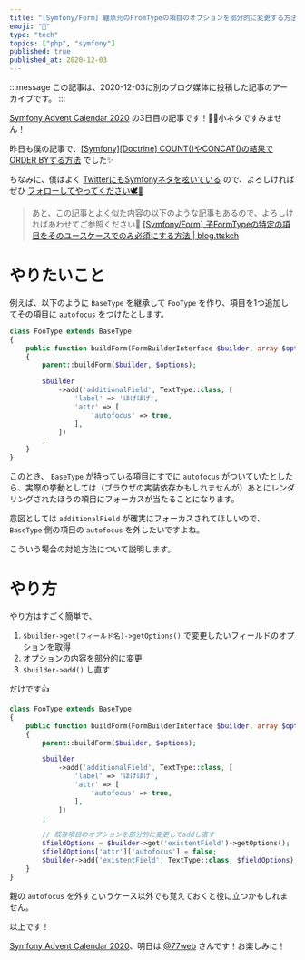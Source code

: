 ```yaml
---
title: "[Symfony/Form] 継承元のFromTypeの項目のオプションを部分的に変更する方法"
emoji: "🎻"
type: "tech"
topics: ["php", "symfony"]
published: true
published_at: 2020-12-03
---
```


:::message
この記事は、2020-12-03に別のブログ媒体に投稿した記事のアーカイブです。
:::

[Symfony Advent Calendar 2020](https://qiita.com/advent-calendar/2020/symfony) の3日目の記事です！🎄🌙小ネタですみません！

昨日も僕の記事で、[[Symfony][Doctrine] COUNT()やCONCAT()の結果でORDER BYする方法](https://blog.ttskch.com/symfony-doctrine-count-concat-orderby/) でした✨

ちなみに、僕はよく [TwitterにもSymfonyネタを呟いている](https://twitter.com/search?q=from%3Attskch%20(symfony%20OR%20doctrine)&src=typed_query&f=live) ので、よろしければぜひ [フォローしてやってください🕊🤲](https://twitter.com/ttskch)

> あと、この記事とよく似た内容の以下のような記事もあるので、よろしければあわせてご参照ください🤲
> [[Symfony/Form] 子FormTypeの特定の項目をそのユースケースでのみ必須にする方法 | blog.ttskch](https://blog.ttskch.com/symfony-form-modify-options-of-child-formtype/)

# やりたいこと

例えば、以下のように `BaseType` を継承して `FooType` を作り、項目を1つ追加してその項目に `autofocus` をつけたとします。

```php
class FooType extends BaseType
{
    public function buildForm(FormBuilderInterface $builder, array $options)
    {
        parent::buildForm($builder, $options);

        $builder
            ->add('additionalField', TextType::class, [
                'label' => 'ほげほげ',
                'attr' => [
                    'autofocus' => true,
                ],
            ])
        ;
    }
}
```

このとき、 `BaseType` が持っている項目にすでに `autofocus` がついていたとしたら、実際の挙動としては（ブラウザの実装依存かもしれませんが）あとにレンダリングされたほうの項目にフォーカスが当たることになります。

意図としては `additionalField` が確実にフォーカスされてほしいので、 `BaseType` 側の項目の `autofocus` を外したいですよね。

こういう場合の対処方法について説明します。

# やり方

やり方はすごく簡単で、

1. `$builder->get(フィールド名)->getOptions()` で変更したいフィールドのオプションを取得
1. オプションの内容を部分的に変更
1. `$builder->add()` し直す

だけです👍

```php
class FooType extends BaseType
{
    public function buildForm(FormBuilderInterface $builder, array $options)
    {
        parent::buildForm($builder, $options);

        $builder
            ->add('additionalField', TextType::class, [
                'label' => 'ほげほげ',
                'attr' => [
                    'autofocus' => true,
                ],
            ])
        ;

        // 既存項目のオプションを部分的に変更してaddし直す
        $fieldOptions = $builder->get('existentField')->getOptions();
        $fieldOptions['attr']['autofocus'] = false;
        $builder->add('existentField', TextType::class, $fieldOptions);
    }
}
```

親の `autofocus` を外すというケース以外でも覚えておくと役に立つかもしれません。

以上です！

[Symfony Advent Calendar 2020](https://qiita.com/advent-calendar/2020/symfony)、明日は [@77web](https://twitter.com/77web) さんです！お楽しみに！
